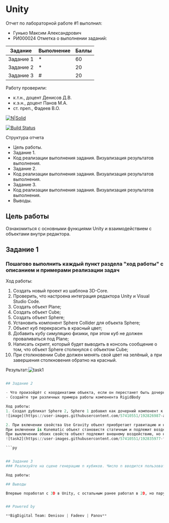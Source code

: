 # Unity 
Отчет по лабораторной работе #1 выполнил:
- Гунько Максим Александрович
- РИ000024
Отметка о выполнении заданий:

| Задание | Выполнение | Баллы |
| ------ | ------ | ------ |
| Задание 1 | * | 60 |
| Задание 2 | * | 20 |
| Задание 3 | # | 20 |

Работу проверили:
- к.т.н., доцент Денисов Д.В.
- к.э.н., доцент Панов М.А.
- ст. преп., Фадеев В.О.

[![N|Solid](https://cldup.com/dTxpPi9lDf.thumb.png)](https://nodesource.com/products/nsolid)

[![Build Status](https://travis-ci.org/joemccann/dillinger.svg?branch=master)](https://travis-ci.org/joemccann/dillinger)

Структура отчета

- Цель работы.
- Задание 1.
- Код реализации выполнения задания. Визуализация результатов выполнения.
- Задание 2.
- Код реализации выполнения задания. Визуализация результатов выполнения.
- Задание 3.
- Код реализации выполнения задания. Визуализация результатов выполнения.
- Выводы.

## Цель работы
Ознакомиться с основными функциями Unity и взаимодействием с объектами внутри редактора.

## Задание 1
### Пошагово выполнить каждый пункт раздела "ход работы" с описанием и примерами реализации задач
Ход работы:
1. Создать новый проект из шаблона 3D-Core.
2. Проверить, что настроена интеграция редактора Unity и Visual Studio Code.
3. Создать объект Plane;
4. Создать объект Cube;
5. Создать объект Sphere;
6. Установить компонент Sphere Collider для объекта Sphere;
7. Объект куб перекрасить в красный цвет;
8. Добавить кубу симуляцию физики, при этом куб не должен проваливаться под Plane;
9. Написать скрипт, который будет выводить в консоль сообщение о том, что объект Sphere столкнулся с объектом Cube;
10. При столкновении Cube должен менять свой цвет на зелёный, а при завершения столкновения обратно на красный.

Результат:![task1](https://user-images.githubusercontent.com/57410551/192835878-38b5bc23-9aee-463c-b861-56f92d527c0a.gif)

```py

## Задание 2

- Что произойдёт с координатами объекта, если он перестанет быть дочерним?
- Создайте три различных примера работы компонента RigidBody

Ход работы:
1. Создал дубликат Sphere 2, Sphere 1 добавил как дочерний компонент к Cube и назначил сфере координаты 0, 0, 0. Вследствие чего его координаты стали совпадать с координатами куба. Второй сфере так же были назначены координаты 0, 0, 0, но её местоположение было иным (можно увидеть на скрине)
![image](https://user-images.githubusercontent.com/57410551/192826987-a6b19ecc-043a-4398-957c-b2d4b4f828e8.png)

2. При включении свойства Use Gravity объект приобретает гравитацию и начинает падать (сфера слева)
При включении is Kunematic объект становистя статичным и подлежит воздейтсвию только через transform (сфера справа)
При выключении обоих свойств объект подлежит внешнему воздействию, но на него самого силы не действуют (сфера посередине снизу)
![task2](https://user-images.githubusercontent.com/57410551/192835977-f7cd958a-cb44-440c-97a6-137e97206dd5.gif)

```py


## Задание 3
### Реализуйте на сцене генерацию n кубиков. Число n вводится пользователем после старта сцены.

Ход работы:

## Выводы

Впервые поработал с 3D в Unity, с остальным ранее работал в 2D, но пару лет назад. Освежил знания


## Powered by

**BigDigital Team: Denisov | Fadeev | Panov**
